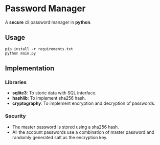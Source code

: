 # Password Manager

A **secure** cli password manager in **python**.

## Usage

```shell
pip install -r requirements.txt
python main.py
```

## Implementation

### Libraries

- **sqlite3**: To storie data with SQL interface.
- **hashlib**: To implement sha256 hash.
- **cryptography**: To implement encryption and decryption of passwords.

### Security

- The master password is stored using a sha256 hash.
- All the account passwords use a combination of master password and randomly generated salt as the encryption key.
